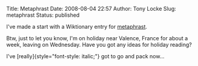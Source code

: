 Title: Metaphrast
Date: 2008-08-04 22:57
Author: Tony Locke
Slug: metaphrast
Status: published

I've made a start with a Wiktionary entry for [metaphrast](http://en.wiktionary.org/wiki/metaphrast).  
  
Btw, just to let you know, I'm on holiday near Valence, France for about a week, leaving on Wednesday. Have you got any ideas for holiday reading?  
  
I've [really]{style="font-style: italic;"} got to go and pack now...
